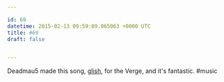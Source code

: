 ```yaml
---

id: 69
datetime: 2015-02-13 09:59:09.065063 +0000 UTC
title: #69
draft: false


---
```


Deadmau5 made this song, [glish](https://soundcloud.com/the_verge/deadmau5-glish), for the Verge, and it's fantastic. #music

